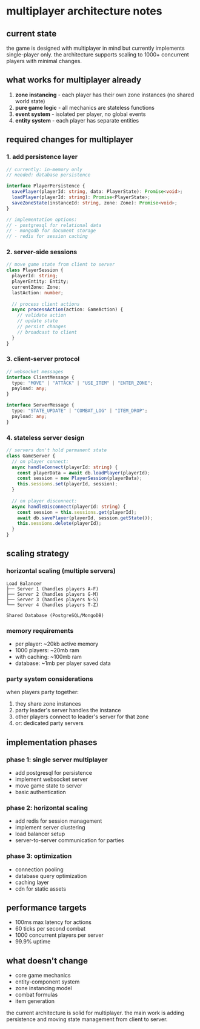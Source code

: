 # multiplayer architecture notes

## current state
the game is designed with multiplayer in mind but currently implements single-player only. the architecture supports scaling to 1000+ concurrent players with minimal changes.

## what works for multiplayer already

1. **zone instancing** - each player has their own zone instances (no shared world state)
2. **pure game logic** - all mechanics are stateless functions
3. **event system** - isolated per player, no global events
4. **entity system** - each player has separate entities

## required changes for multiplayer

### 1. add persistence layer
```typescript
// currently: in-memory only
// needed: database persistence

interface PlayerPersistence {
  savePlayer(playerId: string, data: PlayerState): Promise<void>;
  loadPlayer(playerId: string): Promise<PlayerState>;
  saveZoneState(instanceId: string, zone: Zone): Promise<void>;
}

// implementation options:
// - postgresql for relational data
// - mongodb for document storage
// - redis for session caching
```

### 2. server-side sessions
```typescript
// move game state from client to server
class PlayerSession {
  playerId: string;
  playerEntity: Entity;
  currentZone: Zone;
  lastAction: number;
  
  // process client actions
  async processAction(action: GameAction) {
    // validate action
    // update state
    // persist changes
    // broadcast to client
  }
}
```

### 3. client-server protocol
```typescript
// websocket messages
interface ClientMessage {
  type: "MOVE" | "ATTACK" | "USE_ITEM" | "ENTER_ZONE";
  payload: any;
}

interface ServerMessage {
  type: "STATE_UPDATE" | "COMBAT_LOG" | "ITEM_DROP";
  payload: any;
}
```

### 4. stateless server design
```typescript
// servers don't hold permanent state
class GameServer {
  // on player connect:
  async handleConnect(playerId: string) {
    const playerData = await db.loadPlayer(playerId);
    const session = new PlayerSession(playerData);
    this.sessions.set(playerId, session);
  }
  
  // on player disconnect:
  async handleDisconnect(playerId: string) {
    const session = this.sessions.get(playerId);
    await db.savePlayer(playerId, session.getState());
    this.sessions.delete(playerId);
  }
}
```

## scaling strategy

### horizontal scaling (multiple servers)
```
Load Balancer
├── Server 1 (handles players A-F)
├── Server 2 (handles players G-M)
├── Server 3 (handles players N-S)
└── Server 4 (handles players T-Z)

Shared Database (PostgreSQL/MongoDB)
```

### memory requirements
- per player: ~20kb active memory
- 1000 players: ~20mb ram
- with caching: ~100mb ram
- database: ~1mb per player saved data

### party system considerations
when players party together:
1. they share zone instances
2. party leader's server handles the instance
3. other players connect to leader's server for that zone
4. or: dedicated party servers

## implementation phases

### phase 1: single server multiplayer
- add postgresql for persistence
- implement websocket server
- move game state to server
- basic authentication

### phase 2: horizontal scaling
- add redis for session management
- implement server clustering
- load balancer setup
- server-to-server communication for parties

### phase 3: optimization
- connection pooling
- database query optimization
- caching layer
- cdn for static assets

## performance targets
- 100ms max latency for actions
- 60 ticks per second combat
- 1000 concurrent players per server
- 99.9% uptime

## what doesn't change
- core game mechanics
- entity-component system
- zone instancing model
- combat formulas
- item generation

the current architecture is solid for multiplayer. the main work is adding persistence and moving state management from client to server.